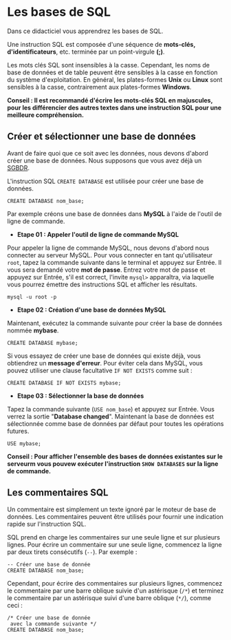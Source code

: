 # Les bases de SQL
Dans ce didacticiel vous apprendrez les bases de SQL.

Une instruction SQL est composée d'une séquence de __mots-clés, d'identificateurs__, etc. terminée par un point-virgule __(;)__.

Les mots clés SQL sont insensibles à la casse. Cependant, les noms de base de données et de table peuvent être sensibles à la casse en fonction du système d'exploitation. En général, les plates-formes __Unix__ ou __Linux__ sont sensibles à la casse, contrairement aux plates-formes __Windows__.

__Conseil : Il est recommandé d'écrire les mots-clés SQL en majuscules, pour les différencier des autres textes dans une instruction SQL pour une meilleure compréhension.__

## Créer et sélectionner une base de données 
Avant de faire quoi que ce soit avec les données, nous devons d'abord créer une base de données. Nous supposons que vous avez déjà un [SGBDR](https://github.com/ctkhoule/Aide-memoire-SQL#quelques-sgbdr).

L'instruction SQL `CREATE DATABASE` est utilisée pour créer une base de données.

    CREATE DATABASE nom_base;
    
Par exemple créons une base de données dans __MySQL__ à l'aide de l'outil de ligne de commande.

- __Etape 01 : Appeler l'outil de ligne de commande MySQL__

Pour appeler la ligne de commande MySQL, nous devons d'abord nous connecter au serveur MySQL. Pour vous connecter en tant qu'utilisateur `root`, tapez la commande suivante dans le terminal et appuyez sur Entrée. Il vous sera demandé votre __mot de passe__. Entrez votre mot de passe et appuyez sur Entrée, s'il est correct, l'invite `mysql>` apparaîtra, via laquelle vous pourrez émettre des instructions SQL et afficher les résultats.

    mysql -u root -p 

- __Etape 02 : Création d'une base de données MySQL__

Maintenant, exécutez la commande suivante pour créer la base de données nommée __mybase__.
    
    CREATE DATABASE mybase;
 
Si vous essayez de créer une base de données qui existe déjà, vous obtiendrez un __message d'erreur__. Pour éviter cela dans MySQL, vous pouvez utiliser une clause facultative `IF NOT EXISTS` comme suit :

    CREATE DATABASE IF NOT EXISTS mybase;
    
- __Etape 03 : Sélectionner la base de données__

Tapez la commande suivante (`USE nom_base`) et appuyez sur Entrée. Vous verrez la sortie "__Database changed__". Maintenant la base de données est sélectionnée comme base de données par défaut pour toutes les opérations futures.

    USE mybase;

__Conseil : Pour afficher l'ensemble des bases de données existantes sur le serveurm vous pouvew exécuter l'instruction `SHOW DATABASES` sur la ligne de commande.__

## Les commentaires SQL
Un commentaire est simplement un texte ignoré par le moteur de base de données. Les commentaires peuvent être utilisés pour fournir une indication rapide sur l'instruction SQL.

SQL prend en charge les commentaires sur une seule ligne et sur plusieurs lignes. Pour écrire un commentaire sur une seule ligne, commencez la ligne par deux tirets consécutifs (`--`). Par exemple :

    -- Créer une base de donnée
    CREATE DATABASE nom_base;

Cependant, pour écrire des commentaires sur plusieurs lignes, commencez le commentaire par une barre oblique suivie d'un astérisque (`/*`) et terminez le commentaire par un astérisque suivi d'une barre oblique (`*/`), comme ceci :

    /* Créer une base de donnée
     avec la commande suivante */
    CREATE DATABASE nom_base;
